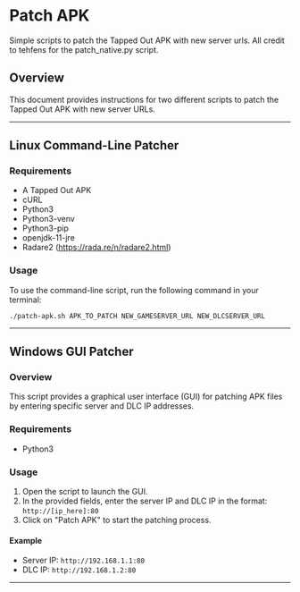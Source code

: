 # Patch APK
Simple scripts to patch the Tapped Out APK with new server urls. All credit to tehfens for the patch_native.py script.

## Overview
This document provides instructions for two different scripts to patch the Tapped Out APK with new server URLs. 

---

## Linux Command-Line Patcher

### Requirements
- A Tapped Out APK
- cURL
- Python3
- Python3-venv
- Python3-pip
- openjdk-11-jre
- Radare2 (https://rada.re/n/radare2.html)

### Usage
To use the command-line script, run the following command in your terminal:

```./patch-apk.sh APK_TO_PATCH NEW_GAMESERVER_URL NEW_DLCSERVER_URL```


---

## Windows GUI Patcher

### Overview
This script provides a graphical user interface (GUI) for patching APK files by entering specific server and DLC IP addresses.

### Requirements
- Python3

### Usage
1. Open the script to launch the GUI.
2. In the provided fields, enter the server IP and DLC IP in the format: `http://[ip_here]:80`
3. Click on "Patch APK" to start the patching process.

#### Example
- Server IP: `http://192.168.1.1:80`
- DLC IP: `http://192.168.1.2:80`

---

